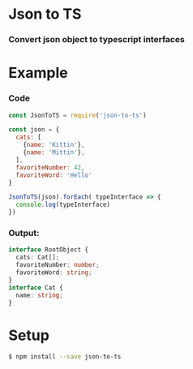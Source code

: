 # Json to TS

### Convert json object to typescript interfaces

# Example

### Code

```javascript
const JsonToTS = require('json-to-ts')

const json = {
  cats: [
    {name: 'Kittin'},
    {name: 'Mittin'},
  ],
  favoriteNumber: 42,
  favoriteWord: 'Hello'
}

JsonToTS(json).forEach( typeInterface => {
  console.log(typeInterface)
})
```

### Output:

```typescript
interface RootObject {
  cats: Cat[];
  favoriteNumber: number;
  favoriteWord: string;
}
interface Cat {
  name: string;
}
```

# Setup

```sh
$ npm install --save json-to-ts
```
